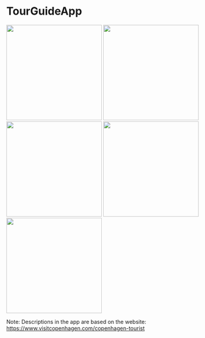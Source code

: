 # TourGuideApp
<img src="https://user-images.githubusercontent.com/28065277/39950239-3aea8ec8-5580-11e8-9b0f-5b63e4614df7.png" width="250"> <img src="https://user-images.githubusercontent.com/28065277/39950242-3d12f028-5580-11e8-84c3-e525680a2d00.png" width="250">
<img src="https://user-images.githubusercontent.com/28065277/39950249-43a71892-5580-11e8-990c-ca92a38d021c.png" width="250">
<img src="https://user-images.githubusercontent.com/28065277/39950250-45c30f78-5580-11e8-9c85-413a046051c1.png" width="250">
<img src="https://user-images.githubusercontent.com/28065277/39950252-4724d8ba-5580-11e8-96f8-87903caa988d.png" width="250">

Note: Descriptions in the app are based on the website: https://www.visitcopenhagen.com/copenhagen-tourist
